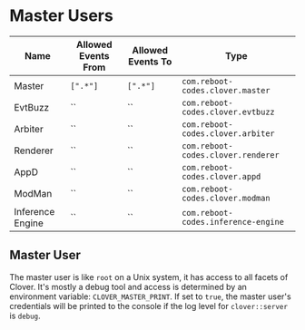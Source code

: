 # Master Users

| Name | Allowed Events From | Allowed Events To | Type |
|-|-|-|-|
| Master | `[".*"]` | `[".*"]` | `com.reboot-codes.clover.master` |
| EvtBuzz | `` | `` | `com.reboot-codes.clover.evtbuzz`|
| Arbiter | `` | `` | `com.reboot-codes.clover.arbiter` |
| Renderer | `` | `` | `com.reboot-codes.clover.renderer` |
| AppD | `` | `` | `com.reboot-codes.clover.appd` |
| ModMan | `` | `` | `com.reboot-codes.clover.modman` |
| Inference Engine | `` | `` | `com.reboot-codes.inference-engine` |

## Master User

The master user is like `root` on a Unix system, it has access to all facets of Clover. It's mostly a debug tool and access is determined by an environment variable: `CLOVER_MASTER_PRINT`. If set to `true`, the master user's credentials will be printed to the console if the log level for `clover::server` is `debug`.
